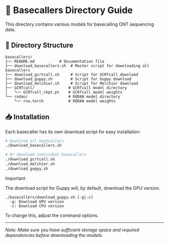 # 🧬 Basecallers Directory Guide

This directory contains various models for basecalling ONT sequencing data.

## 📁 Directory Structure
```
basecallers/
├── README.md           # Documentation file
├── download_basecallers.sh  # Master script for downloading all basecallers
├── download_gcrtcall.sh     # Script for GCRTcall download
├── download_guppy.sh        # Script for Guppy download
├── download_melchior.sh     # Script for Melchior download
├── GCRTcall/               # GCRTcall model directory
│   └── GCRTcall_ckpt.pt    # GCRTcall model weights
└── rodan/                  # RODAN model directory
    └── rna.torch           # RODAN model weights
```

## 📥 Installation
Each basecaller has its own download script for easy installation:
```bash
# Download all basecallers
./download_basecallers.sh

# Or download individual basecallers
./download_gcrtcall.sh
./download_melchior.sh
./download_guppy.sh
```

> [!IMPORTANT]  
> The download script for Guppy will, by default, download the GPU version.
> ```
> ./basecallers/download_guppy.sh [-g|-c]
>   -g: Download GPU version
>   -c: Download CPU version
> ```
> To change this, adjust the command options.

---
*Note: Make sure you have sufficient storage space and required dependencies before downloading the models.*